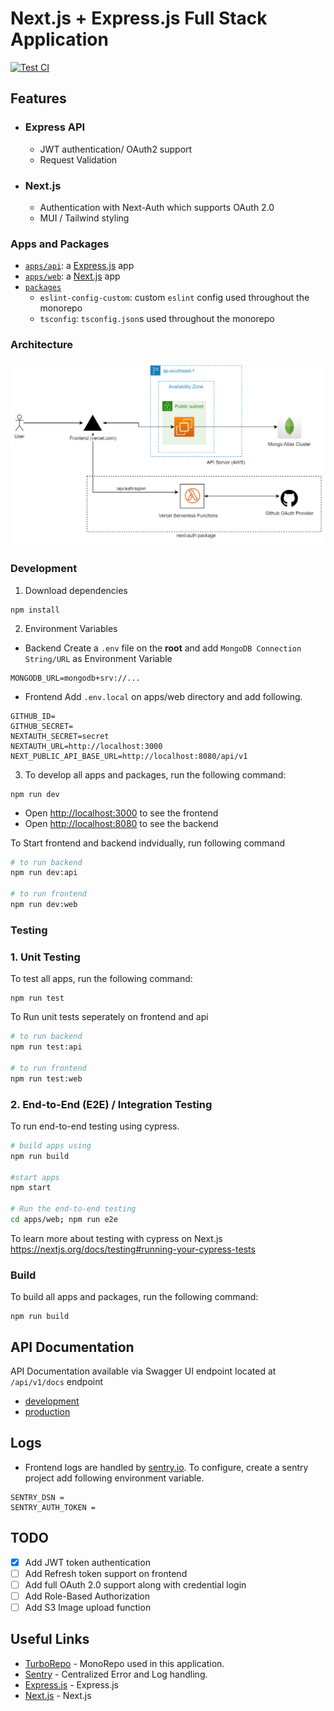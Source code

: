# Next.js + Express.js Full Stack Application
[![Test CI](https://github.com/tharinduRE/node-express-nextjs-fullstack/actions/workflows/test.yml/badge.svg?branch=master)](https://github.com/tharinduRE/node-express-nextjs-fullstack/actions/workflows/test.yml)

<!-- ![Next.js](https://img.shields.io/badge/Next-20232A?style=for-the-badge&logo=next.js)
![Express.js](https://img.shields.io/badge/express-20232A?style=for-the-badge&logo=express)
![Mongo](https://img.shields.io/badge/mongodb-20232A?style=for-the-badge&logo=mongodb)
![Redux](https://img.shields.io/badge/redux-20232A?style=for-the-badge&logo=redux)
![Turborepo](https://img.shields.io/badge/turborepo-20232A?style=for-the-badge&logo=turborepo)
![typescript](https://img.shields.io/badge/typescript-20232A?style=for-the-badge&logo=typescript)
![jest](https://img.shields.io/badge/jest-20232A?style=for-the-badge&logo=jest)
![cypress](https://img.shields.io/badge/cypress-20232A?style=for-the-badge&logo=cypress) -->


## Features
- ### Express API
  - JWT authentication/ OAuth2 support
  - Request Validation
- ### Next.js
  - Authentication with Next-Auth which supports OAuth 2.0
  - MUI / Tailwind styling
### Apps and Packages

- [`apps/api`](./apps/api): a [Express.js](https://expressjs.com/) app
- [`apps/web`](./apps/web): a [Next.js](https://nextjs.org/) app
- [`packages`](./packages)
  - `eslint-config-custom`: custom `eslint` config used throughout the monorepo
  - `tsconfig`: `tsconfig.json`s used throughout the monorepo
### Architecture

![architecture](./docs/architecture-2.png)

### Development

1. Download dependencies
```shell
npm install
```

2. Environment Variables
  - Backend 
Create a `.env` file on the <b>root</b> and add `MongoDB Connection String/URL` as Environment Variable

```shell
MONGODB_URL=mongodb+srv://...
```
  - Frontend
Add `.env.local` on apps/web directory and add following.

```.env
GITHUB_ID=
GITHUB_SECRET=
NEXTAUTH_SECRET=secret
NEXTAUTH_URL=http://localhost:3000
NEXT_PUBLIC_API_BASE_URL=http://localhost:8080/api/v1
```

3. To develop all apps and packages, run the following command:

```
npm run dev
```
- Open [http://localhost:3000](http://localhost:3000) to see the frontend
- Open [http://localhost:8080](http://localhost:8080) to see the backend

To Start frontend and backend indvidually, run following command

```bash
# to run backend
npm run dev:api

# to run frontend
npm run dev:web
```

### Testing

### 1. Unit Testing
To test all apps, run the following command:

```
npm run test
```

To Run unit tests seperately on frontend and api

```bash
# to run backend
npm run test:api

# to run frontend
npm run test:web
```

### 2. End-to-End (E2E) / Integration Testing

To run end-to-end testing using cypress. 
```bash
# build apps using 
npm run build

#start apps
npm start

# Run the end-to-end testing
cd apps/web; npm run e2e
```
To learn more about testing with cypress on Next.js https://nextjs.org/docs/testing#running-your-cypress-tests

### Build

To build all apps and packages, run the following command:

```
npm run build
```
## API Documentation
API Documentation available via Swagger UI endpoint located at `/api/v1/docs` endpoint
 - [development](http://localhost:8080/api/v1/docs)
 - [production](https://employee-api-soqb.onrender.com/api/v1/docs)

## Logs
- Frontend logs are handled by [sentry.io](https://sentry.io/). To configure, create a sentry project add following environment variable.

```
SENTRY_DSN = 
SENTRY_AUTH_TOKEN =
```
## TODO
- [x] Add JWT token authentication 
- [ ] Add Refresh token support on frontend
- [ ] Add full OAuth 2.0 support along with credential login
- [ ] Add Role-Based Authorization
- [ ] Add S3 Image upload function

## Useful Links

- [TurboRepo](https://turbo.build/) - MonoRepo used in this application.
- [Sentry](https://sentry.io/) - Centralized Error and Log handling.
- [Express.js](https://expressjs.com/) - Express.js
- [Next.js](https://nextjs.org/) - Next.js
